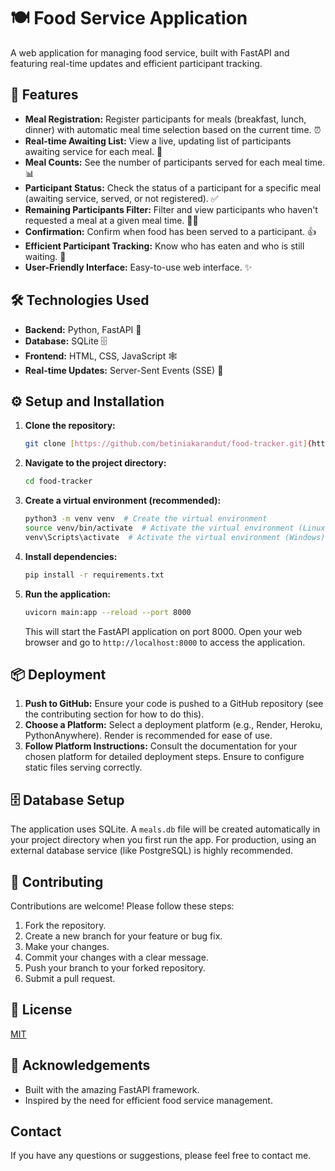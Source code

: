 # 🍽️ Food Service Application 

A web application for managing food service, built with FastAPI and featuring real-time updates and efficient participant tracking.

## 🚀 Features

*   **Meal Registration:**  Register participants for meals (breakfast, lunch, dinner) with automatic meal time selection based on the current time. ⏰
*   **Real-time Awaiting List:**  View a live, updating list of participants awaiting service for each meal. 🔄
*   **Meal Counts:**  See the number of participants served for each meal time. 📊
*   **Participant Status:** Check the status of a participant for a specific meal (awaiting service, served, or not registered). ✅
*   **Remaining Participants Filter:** Filter and view participants who haven't requested a meal at a given meal time. 🕵️‍♀️
*   **Confirmation:** Confirm when food has been served to a participant. 👍
*   **Efficient Participant Tracking:**  Know who has eaten and who is still waiting. 💯
*   **User-Friendly Interface:** Easy-to-use web interface. ✨

## 🛠️ Technologies Used

*   **Backend:** Python, FastAPI 🐍
*   **Database:** SQLite 🗄️
*   **Frontend:** HTML, CSS, JavaScript 🕸️
*   **Real-time Updates:** Server-Sent Events (SSE) 📡

## ⚙️ Setup and Installation

1.  **Clone the repository:**

    ```bash
    git clone [https://github.com/betiniakarandut/food-tracker.git](https://github.com/betiniakarandut/food-tracker.git)
    ```

2.  **Navigate to the project directory:**

    ```bash
    cd food-tracker
    ```

3.  **Create a virtual environment (recommended):**

    ```bash
    python3 -m venv venv  # Create the virtual environment
    source venv/bin/activate  # Activate the virtual environment (Linux/macOS)
    venv\Scripts\activate  # Activate the virtual environment (Windows)
    ```

4.  **Install dependencies:**

    ```bash
    pip install -r requirements.txt
    ```

5.  **Run the application:**

    ```bash
    uvicorn main:app --reload --port 8000
    ```

    This will start the FastAPI application on port 8000.  Open your web browser and go to `http://localhost:8000` to access the application.

## 📦 Deployment

1.  **Push to GitHub:** Ensure your code is pushed to a GitHub repository (see the contributing section for how to do this).
2.  **Choose a Platform:** Select a deployment platform (e.g., Render, Heroku, PythonAnywhere). Render is recommended for ease of use.
3.  **Follow Platform Instructions:** Consult the documentation for your chosen platform for detailed deployment steps. Ensure to configure static files serving correctly.

## 🗄️ Database Setup

The application uses SQLite. A `meals.db` file will be created automatically in your project directory when you first run the app.  For production, using an external database service (like PostgreSQL) is highly recommended.

## 🤝 Contributing

Contributions are welcome!  Please follow these steps:

1.  Fork the repository.
2.  Create a new branch for your feature or bug fix.
3.  Make your changes.
4.  Commit your changes with a clear message.
5.  Push your branch to your forked repository.
6.  Submit a pull request.

## 📝 License

[MIT](LICENSE)

## 🎉 Acknowledgements

*   Built with the amazing FastAPI framework.
*   Inspired by the need for efficient food service management.

## Contact
If you have any questions or suggestions, please feel free to contact me.